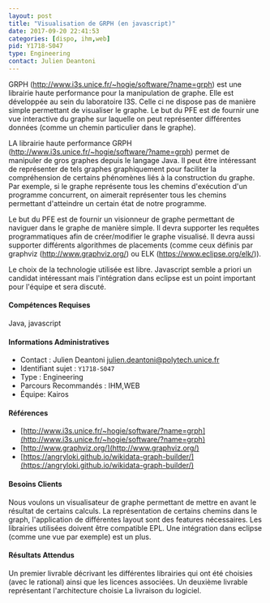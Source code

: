 ```yaml
---
layout: post
title: "Visualisation de GRPH (en javascript)"
date: 2017-09-20 22:41:53
categories: [dispo, ihm,web]
pid: Y1718-S047
type: Engineering
contact: Julien Deantoni
---
```

       
GRPH (http://www.i3s.unice.fr/~hogie/software/?name=grph) est une librairie haute performance pour la manipulation de graphe. Elle est développée au sein du laboratoire I3S. Celle ci ne dispose pas de manière simple permettant de visualiser le graphe. Le but du PFE est de fournir une vue interactive du graphe sur laquelle on peut représenter différentes données (comme un chemin particulier dans le graphe). 

LA librairie haute performance GRPH (http://www.i3s.unice.fr/~hogie/software/?name=grph) permet de manipuler de gros graphes depuis le langage Java. Il peut être intéressant de représenter de tels graphes graphiquement pour faciliter la compréhension de certains phénomènes liés à la construction du graphe. Par exemple, si le graphe représente tous les chemins d'exécution d'un programme concurrent, on aimerait représenter tous les chemins permettant d'atteindre un certain état de notre programme. 

Le but du PFE est de fournir un visionneur de graphe permettant de naviguer dans le graphe de manière simple. Il devra supporter les requêtes programmatiques afin de créer/modifier le graphe visualisé. Il devra aussi supporter différents algorithmes de placements (comme ceux définis par graphviz (http://www.graphviz.org/) ou ELK (https://www.eclipse.org/elk/)).

 Le choix de la technologie utilisée est libre. Javascript semble a priori un candidat intéressant mais l'intégration dans eclipse est un point important pour l'équipe et sera discuté.

#### Compétences Requises
Java, javascript



     

#### Informations Administratives
  * Contact : Julien Deantoni <julien.deantoni@polytech.unice.fr>
  * Identifiant sujet : `Y1718-S047`
  * Type : Engineering
  * Parcours Recommandés : IHM,WEB
  * Équipe: Kairos

#### Références

  * [http://www.i3s.unice.fr/~hogie/software/?name=grph](http://www.i3s.unice.fr/~hogie/software/?name=grph)
  * [http://www.graphviz.org/](http://www.graphviz.org/)
  * [https://angryloki.github.io/wikidata-graph-builder/](https://angryloki.github.io/wikidata-graph-builder/)

#### Besoins Clients
Nous voulons un visualisateur de graphe permettant de mettre en avant le résultat de certains calculs. La représentation de certains chemins dans le graph, l'application de différentes layout sont des features nécessaires. Les librairies utilisées doivent être compatible EPL. Une intégration dans eclipse (comme une vue par exemple) est un plus. 

#### Résultats Attendus
Un premier livrable décrivant les différentes librairies qui ont été choisies (avec le rational) ainsi que les licences associées.
Un deuxième livrable représentant l'architecture choisie 
La livraison du logiciel.
     